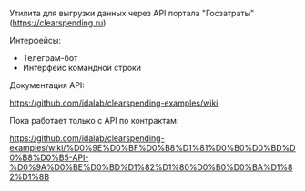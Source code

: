 Утилита для выгрузки данных через API портала "Госзатраты"
(https://clearspending.ru)

Интерфейсы:

- Телеграм-бот
- Интерфейс командной строки

Документация API:

https://github.com/idalab/clearspending-examples/wiki


Пока работает только с API по контрактам:

https://github.com/idalab/clearspending-examples/wiki/%D0%9E%D0%BF%D0%B8%D1%81%D0%B0%D0%BD%D0%B8%D0%B5-API-%D0%9A%D0%BE%D0%BD%D1%82%D1%80%D0%B0%D0%BA%D1%82%D1%8B
